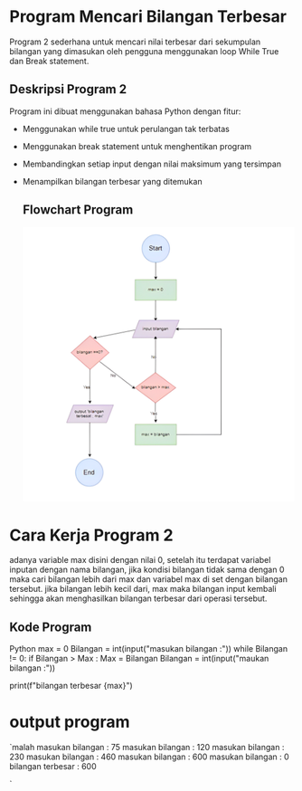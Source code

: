 # Program Mencari Bilangan Terbesar
Program 2 sederhana untuk mencari nilai terbesar dari sekumpulan bilangan yang dimasukan oleh pengguna menggunakan loop While True dan Break statement. 

## Deskripsi Program 2
Program ini dibuat menggunakan bahasa Python dengan fitur:
- Menggunakan while true untuk perulangan tak terbatas
- Menggunakan break statement untuk menghentikan program
- Membandingkan setiap input dengan nilai maksimum yang tersimpan
- Menampilkan bilangan terbesar yang ditemukan

  ## Flowchart Program
  ![Flowchart](Flowchat.png)

# Cara Kerja Program 2
adanya variable max disini dengan nilai 0, setelah itu terdapat variabel inputan dengan nama bilangan, jika kondisi
bilangan tidak sama dengan 0 maka cari bilangan lebih dari max dan variabel max di set dengan bilangan tersebut. jika bilangan
lebih kecil dari, max maka bilangan input kembali sehingga akan menghasilkan bilangan terbesar dari operasi tersebut.

  ## Kode Program
  Python
  max = 0
  Bilangan = int(input("masukan bilangan :"))
  while Bilangan != 0:
    if Bilangan > Max :
      Max = Bilangan
  Bilangan = int(input("maukan bilangan :"))

  print(f"bilangan terbesar {max}")

# output program
`malah 
masukan bilangan : 75
masukan bilangan : 120
masukan bilangan : 230
masukan bilangan : 460
masukan bilangan : 600
masukan bilangan : 0
bilangan terbesar : 600

`
